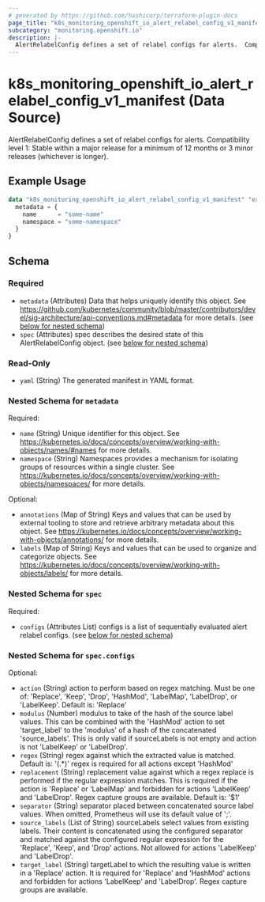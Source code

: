 ```yaml
---
# generated by https://github.com/hashicorp/terraform-plugin-docs
page_title: "k8s_monitoring_openshift_io_alert_relabel_config_v1_manifest Data Source - terraform-provider-k8s"
subcategory: "monitoring.openshift.io"
description: |-
  AlertRelabelConfig defines a set of relabel configs for alerts.  Compatibility level 1: Stable within a major release for a minimum of 12 months or 3 minor releases (whichever is longer).
---
```


# k8s_monitoring_openshift_io_alert_relabel_config_v1_manifest (Data Source)

AlertRelabelConfig defines a set of relabel configs for alerts.  Compatibility level 1: Stable within a major release for a minimum of 12 months or 3 minor releases (whichever is longer).

## Example Usage

```terraform
data "k8s_monitoring_openshift_io_alert_relabel_config_v1_manifest" "example" {
  metadata = {
    name      = "some-name"
    namespace = "some-namespace"
  }
}
```

<!-- schema generated by tfplugindocs -->
## Schema

### Required

- `metadata` (Attributes) Data that helps uniquely identify this object. See https://github.com/kubernetes/community/blob/master/contributors/devel/sig-architecture/api-conventions.md#metadata for more details. (see [below for nested schema](#nestedatt--metadata))
- `spec` (Attributes) spec describes the desired state of this AlertRelabelConfig object. (see [below for nested schema](#nestedatt--spec))

### Read-Only

- `yaml` (String) The generated manifest in YAML format.

<a id="nestedatt--metadata"></a>
### Nested Schema for `metadata`

Required:

- `name` (String) Unique identifier for this object. See https://kubernetes.io/docs/concepts/overview/working-with-objects/names/#names for more details.
- `namespace` (String) Namespaces provides a mechanism for isolating groups of resources within a single cluster. See https://kubernetes.io/docs/concepts/overview/working-with-objects/namespaces/ for more details.

Optional:

- `annotations` (Map of String) Keys and values that can be used by external tooling to store and retrieve arbitrary metadata about this object. See https://kubernetes.io/docs/concepts/overview/working-with-objects/annotations/ for more details.
- `labels` (Map of String) Keys and values that can be used to organize and categorize objects. See https://kubernetes.io/docs/concepts/overview/working-with-objects/labels/ for more details.


<a id="nestedatt--spec"></a>
### Nested Schema for `spec`

Required:

- `configs` (Attributes List) configs is a list of sequentially evaluated alert relabel configs. (see [below for nested schema](#nestedatt--spec--configs))

<a id="nestedatt--spec--configs"></a>
### Nested Schema for `spec.configs`

Optional:

- `action` (String) action to perform based on regex matching. Must be one of: 'Replace', 'Keep', 'Drop', 'HashMod', 'LabelMap', 'LabelDrop', or 'LabelKeep'. Default is: 'Replace'
- `modulus` (Number) modulus to take of the hash of the source label values.  This can be combined with the 'HashMod' action to set 'target_label' to the 'modulus' of a hash of the concatenated 'source_labels'. This is only valid if sourceLabels is not empty and action is not 'LabelKeep' or 'LabelDrop'.
- `regex` (String) regex against which the extracted value is matched. Default is: '(.*)' regex is required for all actions except 'HashMod'
- `replacement` (String) replacement value against which a regex replace is performed if the regular expression matches. This is required if the action is 'Replace' or 'LabelMap' and forbidden for actions 'LabelKeep' and 'LabelDrop'. Regex capture groups are available. Default is: '$1'
- `separator` (String) separator placed between concatenated source label values. When omitted, Prometheus will use its default value of ';'.
- `source_labels` (List of String) sourceLabels select values from existing labels. Their content is concatenated using the configured separator and matched against the configured regular expression for the 'Replace', 'Keep', and 'Drop' actions. Not allowed for actions 'LabelKeep' and 'LabelDrop'.
- `target_label` (String) targetLabel to which the resulting value is written in a 'Replace' action. It is required for 'Replace' and 'HashMod' actions and forbidden for actions 'LabelKeep' and 'LabelDrop'. Regex capture groups are available.

